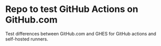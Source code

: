 # Repo to test GitHub Actions on GitHub.com 

Test differences between GitHub.com and GHES for GitHub actions and self-hosted runners.
